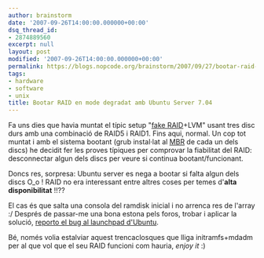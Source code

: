 ```yaml
---
author: brainstorm
date: '2007-09-26T14:00:00.000000+00:00'
dsq_thread_id:
- 2874889560
excerpt: null
layout: post
modified: '2007-09-26T14:00:00.000000+00:00'
permalink: https://blogs.nopcode.org/brainstorm/2007/09/27/bootar-raid-en-mode-degradat-amb-ubuntu-server-704/
tags:
- hardware
- software
- unix
title: Bootar RAID en mode degradat amb Ubuntu Server 7.04
---
```


Fa uns dies que havia muntat el típic setup "[fake RAID][1]+LVM" usant tres disc durs amb una combinació de RAID5 i RAID1. Fins aqui, normal. Un cop tot muntat i amb el sistema bootant (grub instal·lat al [MBR][2] de cada un dels discs) he decidit fer les proves típiques per comprovar la fiabilitat del RAID: desconnectar algun dels discs per veure si continua bootant/funcionant.

Doncs res, sorpresa: Ubuntu server es nega a bootar si falta algun dels discs O_o ! RAID no era interessant entre altres coses per temes d'**alta disponibilitat** !!?? 

El cas és que salta una consola del ramdisk inicial i no arrenca res de l'array :/ Després de passar-me una bona estona pels foros, trobar i aplicar la solució, [reporto el bug al launchpad d'Ubuntu][3].

Bé, només volia estalviar aquest trencaclosques que lliga initramfs+mdadm per al que vol que el seu RAID funcioni com hauria, *enjoy it* :)

 [1]: https://en.wikipedia.org/wiki/Fakeraid#Software_RAID
 [2]: https://en.wikipedia.org/wiki/Master_boot_record
 [3]: https://bugs.launchpad.net/bugs/108971